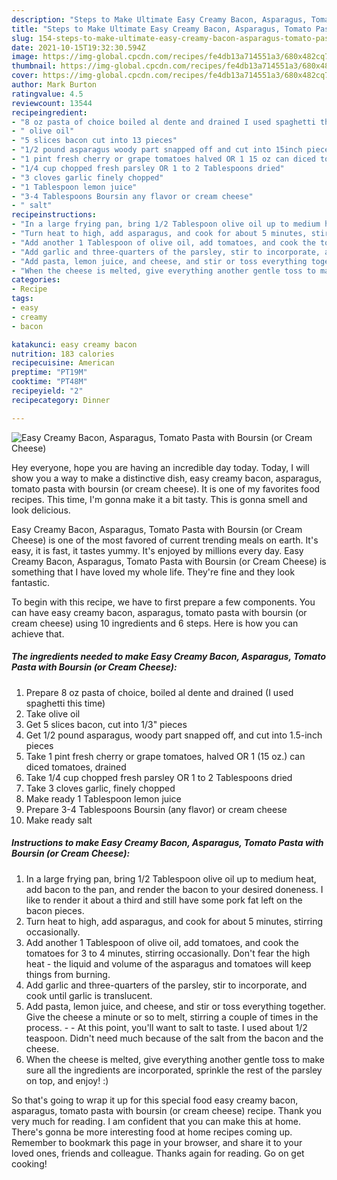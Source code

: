```yaml
---
description: "Steps to Make Ultimate Easy Creamy Bacon, Asparagus, Tomato Pasta with Boursin (or Cream Cheese)"
title: "Steps to Make Ultimate Easy Creamy Bacon, Asparagus, Tomato Pasta with Boursin (or Cream Cheese)"
slug: 154-steps-to-make-ultimate-easy-creamy-bacon-asparagus-tomato-pasta-with-boursin-or-cream-cheese
date: 2021-10-15T19:32:30.594Z
image: https://img-global.cpcdn.com/recipes/fe4db13a714551a3/680x482cq70/easy-creamy-bacon-asparagus-tomato-pasta-with-boursin-or-cream-cheese-recipe-main-photo.jpg
thumbnail: https://img-global.cpcdn.com/recipes/fe4db13a714551a3/680x482cq70/easy-creamy-bacon-asparagus-tomato-pasta-with-boursin-or-cream-cheese-recipe-main-photo.jpg
cover: https://img-global.cpcdn.com/recipes/fe4db13a714551a3/680x482cq70/easy-creamy-bacon-asparagus-tomato-pasta-with-boursin-or-cream-cheese-recipe-main-photo.jpg
author: Mark Burton
ratingvalue: 4.5
reviewcount: 13544
recipeingredient:
- "8 oz pasta of choice boiled al dente and drained I used spaghetti this time"
- " olive oil"
- "5 slices bacon cut into 13 pieces"
- "1/2 pound asparagus woody part snapped off and cut into 15inch pieces"
- "1 pint fresh cherry or grape tomatoes halved OR 1 15 oz can diced tomatoes drained"
- "1/4 cup chopped fresh parsley OR 1 to 2 Tablespoons dried"
- "3 cloves garlic finely chopped"
- "1 Tablespoon lemon juice"
- "3-4 Tablespoons Boursin any flavor or cream cheese"
- " salt"
recipeinstructions:
- "In a large frying pan, bring 1/2 Tablespoon olive oil up to medium heat, add bacon to the pan, and render the bacon to your desired doneness. I like to render it about a third and still have some pork fat left on the bacon pieces."
- "Turn heat to high, add asparagus, and cook for about 5 minutes, stirring occasionally."
- "Add another 1 Tablespoon of olive oil, add tomatoes, and cook the tomatoes for 3 to 4 minutes, stirring occasionally. Don&#39;t fear the high heat - the liquid and volume of the asparagus and tomatoes will keep things from burning."
- "Add garlic and three-quarters of the parsley, stir to incorporate, and cook until garlic is translucent."
- "Add pasta, lemon juice, and cheese, and stir or toss everything together. Give the cheese a minute or so to melt, stirring a couple of times in the process.   At this point, you&#39;ll want to salt to taste. I used about 1/2 teaspoon. Didn&#39;t need much because of the salt from the bacon and the cheese."
- "When the cheese is melted, give everything another gentle toss to make sure all the ingredients are incorporated, sprinkle the rest of the parsley on top, and enjoy! :)"
categories:
- Recipe
tags:
- easy
- creamy
- bacon

katakunci: easy creamy bacon 
nutrition: 183 calories
recipecuisine: American
preptime: "PT19M"
cooktime: "PT48M"
recipeyield: "2"
recipecategory: Dinner

---
```



![Easy Creamy Bacon, Asparagus, Tomato Pasta with Boursin (or Cream Cheese)](https://img-global.cpcdn.com/recipes/fe4db13a714551a3/680x482cq70/easy-creamy-bacon-asparagus-tomato-pasta-with-boursin-or-cream-cheese-recipe-main-photo.jpg)

Hey everyone, hope you are having an incredible day today. Today, I will show you a way to make a distinctive dish, easy creamy bacon, asparagus, tomato pasta with boursin (or cream cheese). It is one of my favorites food recipes. This time, I'm gonna make it a bit tasty. This is gonna smell and look delicious.

Easy Creamy Bacon, Asparagus, Tomato Pasta with Boursin (or Cream Cheese) is one of the most favored of current trending meals on earth. It's easy, it is fast, it tastes yummy. It's enjoyed by millions every day. Easy Creamy Bacon, Asparagus, Tomato Pasta with Boursin (or Cream Cheese) is something that I have loved my whole life. They're fine and they look fantastic.




To begin with this recipe, we have to first prepare a few components. You can have easy creamy bacon, asparagus, tomato pasta with boursin (or cream cheese) using 10 ingredients and 6 steps. Here is how you can achieve that.

<!--inarticleads1-->

##### The ingredients needed to make Easy Creamy Bacon, Asparagus, Tomato Pasta with Boursin (or Cream Cheese):

1. Prepare 8 oz pasta of choice, boiled al dente and drained (I used spaghetti this time)
1. Take  olive oil
1. Get 5 slices bacon, cut into 1/3&#34; pieces
1. Get 1/2 pound asparagus, woody part snapped off, and cut into 1.5-inch pieces
1. Take 1 pint fresh cherry or grape tomatoes, halved OR 1 (15 oz.) can diced tomatoes, drained
1. Take 1/4 cup chopped fresh parsley OR 1 to 2 Tablespoons dried
1. Take 3 cloves garlic, finely chopped
1. Make ready 1 Tablespoon lemon juice
1. Prepare 3-4 Tablespoons Boursin (any flavor) or cream cheese
1. Make ready  salt




<!--inarticleads2-->

##### Instructions to make Easy Creamy Bacon, Asparagus, Tomato Pasta with Boursin (or Cream Cheese):

1. In a large frying pan, bring 1/2 Tablespoon olive oil up to medium heat, add bacon to the pan, and render the bacon to your desired doneness. I like to render it about a third and still have some pork fat left on the bacon pieces.
1. Turn heat to high, add asparagus, and cook for about 5 minutes, stirring occasionally.
1. Add another 1 Tablespoon of olive oil, add tomatoes, and cook the tomatoes for 3 to 4 minutes, stirring occasionally. Don&#39;t fear the high heat - the liquid and volume of the asparagus and tomatoes will keep things from burning.
1. Add garlic and three-quarters of the parsley, stir to incorporate, and cook until garlic is translucent.
1. Add pasta, lemon juice, and cheese, and stir or toss everything together. Give the cheese a minute or so to melt, stirring a couple of times in the process.  -  - At this point, you&#39;ll want to salt to taste. I used about 1/2 teaspoon. Didn&#39;t need much because of the salt from the bacon and the cheese.
1. When the cheese is melted, give everything another gentle toss to make sure all the ingredients are incorporated, sprinkle the rest of the parsley on top, and enjoy! :)




So that's going to wrap it up for this special food easy creamy bacon, asparagus, tomato pasta with boursin (or cream cheese) recipe. Thank you very much for reading. I am confident that you can make this at home. There's gonna be more interesting food at home recipes coming up. Remember to bookmark this page in your browser, and share it to your loved ones, friends and colleague. Thanks again for reading. Go on get cooking!

